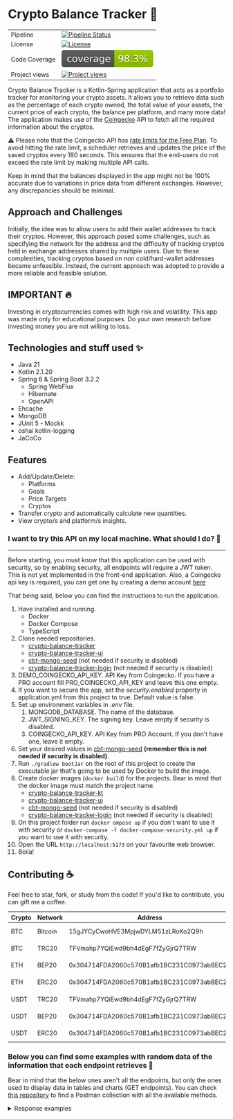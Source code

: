 # Crypto Balance Tracker :rocket:

|               |                                                                                                                                                                                         |
|---------------|-----------------------------------------------------------------------------------------------------------------------------------------------------------------------------------------|
| Pipeline      | [![Pipeline Status](https://github.com/lucasdistasi/crypto-balance-tracker-kt/actions/workflows/main.yml/badge.svg)](https://github.com/lucasdistasi/crypto-balance-tracker-kt/actions) |
| License       | [![License](https://img.shields.io/badge/License-GPLv3-blue.svg)](https://www.gnu.org/licenses/gpl-3.0)                                                                                 |
| Code Coverage | [![Code Coverage](https://github.com/lucasdistasi/crypto-balance-tracker-kt/blob/gh-pages/badges/jacoco.svg)](https://lucasdistasi.github.io/crypto-balance-tracker-kt/)                |
| Project views | [![Project views](https://hits.dwyl.com/lucasdistasi/crypto-balance-tracker-kt.svg)]()                                                                                                  |

Crypto Balance Tracker is a Kotlin-Spring application that acts as a portfolio tracker for monitoring your crypto
assets.
It allows you to retrieve data such as the percentage of each crypto owned, the total value of your assets,
the current price of each crypto, the balance per platform, and many more data! The application makes use of the
[Coingecko](https://www.coingecko.com) API to fetch all the required information about the cryptos.

:warning: Please note that the Coingecko API
has [rate limits for the Free Plan](https://www.coingecko.com/en/api/pricing).
To avoid hitting the rate limit, a scheduler retrieves and updates the price of the saved cryptos every 180 seconds.
This ensures that the end-users do not exceed the rate limit by making multiple API calls.

Keep in mind that the balances displayed in the app might not be 100% accurate due to variations in price data
from different exchanges. However, any discrepancies should be minimal.
<br>

## Approach and Challenges

Initially, the idea was to allow users to add their wallet addresses to track their cryptos. However, this approach
posed
some challenges, such as specifying the network for the address and the difficulty of tracking cryptos held in exchange
addresses shared by multiple users. Due to these complexities, tracking cryptos based on non cold/hard-wallet addresses
became unfeasible.
Instead, the current approach was adopted to provide a more reliable and feasible solution.
<br>

## IMPORTANT :fire:

Investing in cryptocurrencies comes with high risk and volatility. This app was made only for educational purposes.
Do your own research before investing money you are not willing to loss.

## Technologies and stuff used :sparkles:

- Java 21
- Kotlin 2.1.20
- Spring 6 & Spring Boot 3.2.2
    - Spring WebFlux
    - Hibernate
    - OpenAPI
- Ehcache
- MongoDB
- JUnit 5 - Mockk
- oshai kotlin-logging
- JaCoCo

## Features

- Add/Update/Delete:
  - Platforms
  - Goals
  - Price Targets
  - Cryptos
- Transfer crypto and automatically calculate new quantities.
- View crypto/s and platform/s insights.

### I want to try this API on my local machine. What should I do? :tada:

---

Before starting, you must know that this application can be used with security, so by enabling security, 
all endpoints will require a JWT token. This is not yet implemented in the front-end application.
Also, a Coingecko api key is required, you can get one by creating a demo account [here](https://www.coingecko.com/en/api/pricing)

That being said, below you can find the instructions to run the application.

1. Have installed and running.
   - Docker
   - Docker Compose
   - TypeScript
2. Clone needed repositories.
    - [crypto-balance-tracker](https://github.com/lucasdistasi/crypto-balance-tracker-kt)
    - [crypto-balance-tracker-ui](https://github.com/lucasdistasi/crypto-balance-tracker-ui)
    - [cbt-mongo-seed](https://github.com/lucasdistasi/cbt-mongo.seed) (not needed if security is disabled)
    - [crypto-balance-tracker-login](https://github.com/lucasdistasi/crypto-balance-tracker-login) (not needed if security is disabled)
3. DEMO_COINGECKO_API_KEY. API Key from Coingecko. If you have a PRO account fill PRO_COINGECKO_API_KEY and leave this one empty.
4. If you want to secure the app, set the _security.enabled_ property in application.yml from this project to true.
   Default value is false.
5. Set up environment variables in _.env_ file.
   1. MONGODB_DATABASE. The name of the database.
   2. JWT_SIGNING_KEY. The signing key. Leave empty if security is disabled.
   3. COINGECKO_API_KEY. API Key from PRO Account. If you don't have one, leave it empty.
6. Set your desired values in [cbt-mongo-seed](https://github.com/lucasdistasi/cbt-mongo.seed)  **(remember this is not needed if security is disabled)**.
7. Run `./gradlew bootJar` on the root of this project to create the executable jar that's going to be used by Docker to
   build the image.
8. Create docker images (`docker build`) for the projects. Bear in mind that the docker image must match the project name.
   - [crypto-balance-tracker-kt](https://github.com/lucasdistasi/crypto-balance-tracker-kt)
   - [crypto-balance-tracker-ui](https://github.com/lucasdistasi/crypto-balance-tracker-ui)
   - [cbt-mongo-seed](https://github.com/lucasdistasi/cbt-mongo.seed) (not needed if security is disabled)
   - [crypto-balance-tracker-login](https://github.com/lucasdistasi/crypto-balance-tracker-login) (not needed if security is disabled)
9. On this project folder run `docker ompose up` if you don't want to use it with security
   or `docker-compose -f docker-compose-security.yml up` if you want to use it with security.
10. Open the URL `http://localhost:5173` on your favourite web browser.
11. Boila!

## Contributing :coffee:

Feel free to star, fork, or study from the code! If you'd like to contribute, you can gift me a coffee.

| Crypto | Network | Address                                    | QR            |
|--------|---------|--------------------------------------------|---------------|
| BTC    | Bitcoin | 15gJYCyCwoHVE3MpjwDYLM51zLRoKo2Q9h         | [BTC-bitcoin] |
| BTC    | TRC20   | TFVmahp7YQiEwd9bh4dEgF7fZyGjrQ7TRW         | [BTC-trc20]   |
| ETH    | BEP20   | 0x304714FDA2060c570B1afb1BC231C0973abBEC23 | [ETH-bep20]   |
| ETH    | ERC20   | 0x304714FDA2060c570B1afb1BC231C0973abBEC23 | [ETH-erc20]   |
| USDT   | TRC20   | TFVmahp7YQiEwd9bh4dEgF7fZyGjrQ7TRW         | [USDT-trc20]  |
| USDT   | BEP20   | 0x304714FDA2060c570B1afb1BC231C0973abBEC23 | [USDT-bep20]  |
| USDT   | ERC20   | 0x304714FDA2060c570B1afb1BC231C0973abBEC23 | [USDT-erc20]  |

[BTC-bitcoin]: https://imgur.com/Hs0DYDk

[BTC-trc20]: https://imgur.com/kdROHrE

[ETH-bep20]: https://imgur.com/DIOiJrL

[ETH-erc20]: https://imgur.com/REXkDmu

[USDT-trc20]: https://imgur.com/ubUWdpI

[USDT-bep20]: https://imgur.com/rrrYd9j

[USDT-erc20]: https://imgur.com/G9DPKvU

### Below you can find some examples with random data of the information that each endpoint retrieves :memo:

Bear in mind that the below ones aren't all the endpoints, but only the ones used to display data in tables and charts (GET endpoints).
You can check [this repository](https://github.com/lucasdistasi/postman-collections) to find a Postman collection with all the available methods.

<details>
  <summary>Response examples</summary>

## Insights

### Retrieve total balances

`/api/v1/insights/balances`

```json
{
  "totalUSDBalance": "6127.00",
  "totalEURBalance": "5737.71",
  "totalBTCBalance": "0.165174680229"
}
```

### Retrieve insights for the given platformId

`/api/v1/insights/platforms/{platformId}`

```json
{
   "platformName": "BINGX",
   "balances": {
      "totalUSDBalance": "790.73",
      "totalEURBalance": "700.18",
      "totalBTCBalance": "0.00940208"
   },
   "cryptos": [
      {
         "id": "37919ee8-e3cb-42f7-ade2-0af669501a9c",
         "userCryptoInfo": {
            "cryptoInfo": {
               "cryptoName": "XRP",
               "cryptoId": "ripple",
               "symbol": "xrp",
               "image": "https://coin-images.coingecko.com/coins/images/44/large/xrp-symbol-white-128.png?1696501442"
            },
            "quantity": "150",
            "percentage": 40.22,
            "balances": {
               "totalUSDBalance": "318.00",
               "totalEURBalance": "282.00",
               "totalBTCBalance": "0.003783"
            }
         }
      },
      {
         "id": "32c94337-0e16-4860-ad74-acce50ca1285",
         "userCryptoInfo": {
            "cryptoInfo": {
               "cryptoName": "Solana",
               "cryptoId": "solana",
               "symbol": "sol",
               "image": "https://coin-images.coingecko.com/coins/images/4128/large/solana.png?1718769756"
            },
            "quantity": "2",
            "percentage": 32.5,
            "balances": {
               "totalUSDBalance": "256.96",
               "totalEURBalance": "227.24",
               "totalBTCBalance": "0.00305408"
            }
         }
      },
      {
         "id": "b1b94355-1f09-4bbe-ba8e-f087c2465c2d",
         "userCryptoInfo": {
            "cryptoInfo": {
               "cryptoName": "Chainlink",
               "cryptoId": "chainlink",
               "symbol": "link",
               "image": "https://coin-images.coingecko.com/coins/images/877/large/chainlink-new-logo.png?1696502009"
            },
            "quantity": "15",
            "percentage": 24.09,
            "balances": {
               "totalUSDBalance": "190.50",
               "totalEURBalance": "168.60",
               "totalBTCBalance": "0.002265"
            }
         }
      },
      {
         "id": "e9aeaa72-d9db-4a5d-aa66-e2c1540e9900",
         "userCryptoInfo": {
            "cryptoInfo": {
               "cryptoName": "TRON",
               "cryptoId": "tron",
               "symbol": "trx",
               "image": "https://coin-images.coingecko.com/coins/images/1094/large/tron-logo.png?1696502193"
            },
            "quantity": "100",
            "percentage": 3.2,
            "balances": {
               "totalUSDBalance": "25.27",
               "totalEURBalance": "22.34",
               "totalBTCBalance": "0.0003"
            }
         }
      }
   ]
}
```

### Retrieve user crypto insights for the given coingeckoCryptoId

`/api/v1/insights/cryptos/{coingeckoCryptoId}`

```json
{
  "cryptoName": "Tether",
  "balances": {
    "totalUSDBalance": "384.78",
    "totalEURBalance": "360.16",
    "totalBTCBalance": "0.0104412"
  },
  "platforms": [
    {
      "quantity": "200",
      "balances": {
        "totalUSDBalance": "199.88",
        "totalEURBalance": "187.10",
        "totalBTCBalance": "0.005424"
      },
      "percentage": 51.95,
      "platformName": "OKX"
    },
    {
      "quantity": "185",
      "balances": {
        "totalUSDBalance": "184.89",
        "totalEURBalance": "173.07",
        "totalBTCBalance": "0.0050172"
      },
      "percentage": 48.05,
      "platformName": "KRAKEN"
    }
  ]
}
```

### Retrieve user cryptos insights in all platforms by page

`/api/v1/insights/cryptos?page={page}&sortBy={sortBy}&sortType={sortType}`

```json
{
   "page": 1,
   "totalPages": 2,
   "hasNextPage": true,
   "balances": {
      "totalUSDBalance": "11318.38",
      "totalEURBalance": "10250.32",
      "totalBTCBalance": "0.1380989847"
   },
   "cryptos": [
      {
         "cryptoInfo": {
            "cryptoName": "Bitcoin",
            "cryptoId": "bitcoin",
            "symbol": "btc",
            "image": "https://coin-images.coingecko.com/coins/images/1/large/bitcoin.png?1696501400",
            "currentPrice": {
               "usd": "81935",
               "eur": "74199",
               "btc": "1.0"
            },
            "priceChange": {
               "changePercentageIn24h": -5.75,
               "changePercentageIn7d": -5.77,
               "changePercentageIn30d": -1.19
            }
         },
         "quantity": "0.1001",
         "percentage": 72.46,
         "balances": {
            "totalUSDBalance": "8201.69",
            "totalEURBalance": "7427.32",
            "totalBTCBalance": "0.1001"
         }
      },
      {
         "cryptoInfo": {
            "cryptoName": "Ethereum",
            "cryptoId": "ethereum",
            "symbol": "eth",
            "image": "https://coin-images.coingecko.com/coins/images/279/large/ethereum.png?1696501628",
            "currentPrice": {
               "usd": "1780.46",
               "eur": "1612.37",
               "btc": "0.02172093"
            },
            "priceChange": {
               "changePercentageIn24h": -6.45,
               "changePercentageIn7d": -11.23,
               "changePercentageIn30d": -13.36
            }
         },
         "quantity": "1",
         "percentage": 15.73,
         "balances": {
            "totalUSDBalance": "1780.46",
            "totalEURBalance": "1612.37",
            "totalBTCBalance": "0.02172093"
         }
      },
      {
         "cryptoInfo": {
            "cryptoName": "Solana",
            "cryptoId": "solana",
            "symbol": "sol",
            "image": "https://coin-images.coingecko.com/coins/images/4128/large/solana.png?1718769756",
            "currentPrice": {
               "usd": "114.24",
               "eur": "103.45",
               "btc": "0.00139363"
            },
            "priceChange": {
               "changePercentageIn24h": -12.66,
               "changePercentageIn7d": -17.22,
               "changePercentageIn30d": -17.32
            }
         },
         "quantity": "7",
         "percentage": 7.07,
         "balances": {
            "totalUSDBalance": "799.68",
            "totalEURBalance": "724.15",
            "totalBTCBalance": "0.00975541"
         }
      },
      {
         "cryptoInfo": {
            "cryptoName": "XRP",
            "cryptoId": "ripple",
            "symbol": "xrp",
            "image": "https://coin-images.coingecko.com/coins/images/44/large/xrp-symbol-white-128.png?1696501442",
            "currentPrice": {
               "usd": "2.01",
               "eur": "1.82",
               "btc": "0.00002447"
            },
            "priceChange": {
               "changePercentageIn24h": -7.55,
               "changePercentageIn7d": -14.45,
               "changePercentageIn30d": -16.33
            }
         },
         "quantity": "150",
         "percentage": 2.66,
         "balances": {
            "totalUSDBalance": "301.50",
            "totalEURBalance": "273.00",
            "totalBTCBalance": "0.0036705"
         }
      },
      {
         "cryptoInfo": {
            "cryptoName": "Chainlink",
            "cryptoId": "chainlink",
            "symbol": "link",
            "image": "https://coin-images.coingecko.com/coins/images/877/large/chainlink-new-logo.png?1696502009",
            "currentPrice": {
               "usd": "12.51",
               "eur": "11.33",
               "btc": "0.00015262"
            },
            "priceChange": {
               "changePercentageIn24h": -11.1,
               "changePercentageIn7d": -19.72,
               "changePercentageIn30d": -8.91
            }
         },
         "quantity": "15",
         "percentage": 1.66,
         "balances": {
            "totalUSDBalance": "187.65",
            "totalEURBalance": "169.95",
            "totalBTCBalance": "0.0022893"
         }
      },
      {
         "cryptoInfo": {
            "cryptoName": "TRON",
            "cryptoId": "tron",
            "symbol": "trx",
            "image": "https://coin-images.coingecko.com/coins/images/1094/large/tron-logo.png?1696502193",
            "currentPrice": {
               "usd": "0.230106",
               "eur": "0.212638",
               "btc": "0.0000027"
            },
            "priceChange": {
               "changePercentageIn24h": -3.23,
               "changePercentageIn7d": 8.08,
               "changePercentageIn30d": -2.91
            }
         },
         "quantity": "100",
         "percentage": 0.2,
         "balances": {
            "totalUSDBalance": "23.01",
            "totalEURBalance": "21.26",
            "totalBTCBalance": "0.00027"
         }
      },
      {
         "cryptoInfo": {
            "cryptoName": "USDC",
            "cryptoId": "usd-coin",
            "symbol": "usdc",
            "image": "https://coin-images.coingecko.com/coins/images/6319/large/usdc.png?1696506694",
            "currentPrice": {
               "usd": "0.999944",
               "eur": "0.905541",
               "btc": "0.0000122"
            },
            "priceChange": {
               "changePercentageIn24h": 0,
               "changePercentageIn7d": 0.01,
               "changePercentageIn30d": 0.01
            }
         },
         "quantity": "12",
         "percentage": 0.11,
         "balances": {
            "totalUSDBalance": "12.00",
            "totalEURBalance": "10.87",
            "totalBTCBalance": "0.0001464"
         }
      },
      {
         "cryptoInfo": {
            "cryptoName": "Illuvium",
            "cryptoId": "illuvium",
            "symbol": "ilv",
            "image": "https://coin-images.coingecko.com/coins/images/14468/large/logo-200x200.png?1696514154",
            "currentPrice": {
               "usd": "14.78",
               "eur": "13.65",
               "btc": "0.00017312"
            },
            "priceChange": {
               "changePercentageIn24h": 0.48,
               "changePercentageIn7d": 7.55,
               "changePercentageIn30d": -18.26
            }
         },
         "quantity": "0.66",
         "percentage": 0.09,
         "balances": {
            "totalUSDBalance": "9.75",
            "totalEURBalance": "9.01",
            "totalBTCBalance": "0.0001142592"
         }
      },
      {
         "cryptoInfo": {
            "cryptoName": "Polygon",
            "cryptoId": "matic-network",
            "symbol": "matic",
            "image": "https://coin-images.coingecko.com/coins/images/4713/large/polygon.png?1698233745",
            "currentPrice": {
               "usd": "0.184599",
               "eur": "0.167171",
               "btc": "0.00000225"
            },
            "priceChange": {
               "changePercentageIn24h": -7.12,
               "changePercentageIn7d": -21.35,
               "changePercentageIn30d": -23.7
            }
         },
         "quantity": "10",
         "percentage": 0.02,
         "balances": {
            "totalUSDBalance": "1.85",
            "totalEURBalance": "1.67",
            "totalBTCBalance": "0.0000225"
         }
      },
      {
         "cryptoInfo": {
            "cryptoName": "Dogecoin",
            "cryptoId": "dogecoin",
            "symbol": "doge",
            "image": "https://coin-images.coingecko.com/coins/images/5/large/dogecoin.png?1696501409",
            "currentPrice": {
               "usd": "0.158201",
               "eur": "0.143266",
               "btc": "0.00000193"
            },
            "priceChange": {
               "changePercentageIn24h": -9.58,
               "changePercentageIn7d": -17.7,
               "changePercentageIn30d": -17.7
            }
         },
         "quantity": "5",
         "percentage": 0.01,
         "balances": {
            "totalUSDBalance": "0.79",
            "totalEURBalance": "0.72",
            "totalBTCBalance": "0.00000965"
         }
      }
   ]
}
```

### Retrieve user cryptos insights

`/api/v1/insights/cryptos/balances`

```json
[
   {
      "name": "Bitcoin",
      "balance": "8535.23",
      "percentage": 70.69
   },
   {
      "name": "Ethereum",
      "balance": "1996.03",
      "percentage": 16.53
   },
   {
      "name": "Solana",
      "balance": "918.47",
      "percentage": 7.61
   },
   {
      "name": "XRP",
      "balance": "361.50",
      "percentage": 2.99
   },
   {
      "name": "Chainlink",
      "balance": "215.70",
      "percentage": 1.79
   },
   {
      "name": "TRON",
      "balance": "23.01",
      "percentage": 0.19
   },
   {
      "name": "USDC",
      "balance": "12.00",
      "percentage": 0.1
   },
   {
      "name": "Illuvium",
      "balance": "9.75",
      "percentage": 0.08
   },
   {
      "name": "Polygon",
      "balance": "2.12",
      "percentage": 0.02
   },
   {
      "name": "Dogecoin",
      "balance": "0.86",
      "percentage": 0.01
   }
]
```

### Retrieve balances insights for all platforms

`/api/v1/insights/platforms/balances`

```json
[
  {
    "name": "BINANCE",
    "balance": "8526.70",
    "percentage": 70.62
  },
  {
    "name": "MEXC",
    "balance": "1996.03",
    "percentage": 16.53
  },
  {
    "name": "BINGX",
    "balance": "862.63",
    "percentage": 7.14
  },
  {
    "name": "TEST",
    "balance": "689.31",
    "percentage": 5.71
  }
]
```

## User Cryptos

### Retrieve user crypto by userCryptoId

`/api/v1/cryptos/{userCryptoId}`

```json
{
  "id": "597ee816-416e-4b78-b9ce-ed16313a6e8a",
  "cryptoName": "Bitcoin",
  "quantity": "0.112371283",
  "platform": "BINANCE"
}
```

## Goals

### Retrieve goals by page

`/api/v1/goals?page={page}`

```json
{
   "page": 1,
   "totalPages": 1,
   "hasNextPage": false,
   "goals": [
      {
         "id": "4eb38add-cb71-4bbc-8c0b-c8097d8ad55b",
         "cryptoInfo": {
            "cryptoName": "TRON",
            "cryptoId": "tron",
            "symbol": "trx",
            "image": "https://coin-images.coingecko.com/coins/images/1094/large/tron-logo.png?1696502193"
         },
         "actualQuantity": "100",
         "progress": 100,
         "remainingQuantity": "0",
         "goalQuantity": "1",
         "moneyNeeded": "0.00"
      },
      {
         "id": "8f290e74-4eee-49f5-b02a-b983a4328c3c",
         "cryptoInfo": {
            "cryptoName": "Bitcoin",
            "cryptoId": "bitcoin",
            "symbol": "btc",
            "image": "https://coin-images.coingecko.com/coins/images/1/large/bitcoin.png?1696501400"
         },
         "actualQuantity": "0.0751",
         "progress": 15.02,
         "remainingQuantity": "0.4249",
         "goalQuantity": "0.5",
         "moneyNeeded": "35749.81"
      }
   ]
}
```

### Retrieve goal by goalId

`/api/v1/goals/{goalId}`

```json
{
   "id": "4eb38add-cb71-4bbc-8c0b-c8097d8ad55b",
   "cryptoInfo": {
      "cryptoName": "TRON",
      "cryptoId": "tron",
      "symbol": "trx",
      "image": "https://coin-images.coingecko.com/coins/images/1094/large/tron-logo.png?1696502193"
   },
   "actualQuantity": "100",
   "progress": 100,
   "remainingQuantity": "0",
   "goalQuantity": "1",
   "moneyNeeded": "0.00"
}
```

## Platforms

### Retrieve all platforms

`/api/v1/platforms`

```json
[
  {
    "id": "db13cdbc-f33e-4ca3-acd0-7357bb99e0e2",
    "name": "BINANCE"
  },
  {
    "id": "97363a3c-35e3-49fd-b183-4ee5e881c99e",
    "name": "COINBASE"
  },
  {
    "id": "5991df81-66f9-4b5f-8067-dbf559caaae9",
    "name": "TREZOR"
  },
  {
    "id": "bb4fc7ad-1aaa-431f-9ca7-71c6f246a98c",
    "name": "OKX"
  },
  {
    "id": "05b5071d-4897-44e8-9b6b-343ceabd4d05",
    "name": "BYBIT"
  },
  {
    "id": "7a9dc422-ee15-4a8e-9ca6-fd7178b214fb",
    "name": "KRAKEN"
  }
]
```

### Retrieve platform by platformId

`/api/v1/platforms/{platformId}`

```json
{
   "id": "db13cdbc-f33e-4ca3-acd0-7357bb99e0e2",
   "name": "BINANCE"
}
```

</details>
